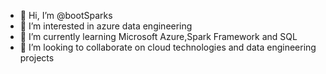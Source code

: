 - 👋 Hi, I’m @bootSparks
- 👀 I’m interested in azure data engineering
- 🌱 I’m currently learning Microsoft Azure,Spark Framework and SQL
- 💞️ I’m looking to collaborate on cloud technologies and data engineering projects

<!---
bootSparks/bootSparks is a ✨ special ✨ repository because its `README.md` (this file) appears on your GitHub profile.
You can click the Preview link to take a look at your changes.
--->
